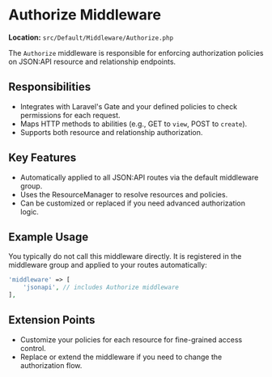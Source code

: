 # Authorize Middleware

**Location:** `src/Default/Middleware/Authorize.php`

The `Authorize` middleware is responsible for enforcing authorization policies on JSON:API resource and relationship endpoints.

## Responsibilities
- Integrates with Laravel's Gate and your defined policies to check permissions for each request.
- Maps HTTP methods to abilities (e.g., GET to `view`, POST to `create`).
- Supports both resource and relationship authorization.

## Key Features
- Automatically applied to all JSON:API routes via the default middleware group.
- Uses the ResourceManager to resolve resources and policies.
- Can be customized or replaced if you need advanced authorization logic.

## Example Usage
You typically do not call this middleware directly. It is registered in the middleware group and applied to your routes automatically:

```php
'middleware' => [
    'jsonapi', // includes Authorize middleware
],
```

## Extension Points
- Customize your policies for each resource for fine-grained access control.
- Replace or extend the middleware if you need to change the authorization flow.
